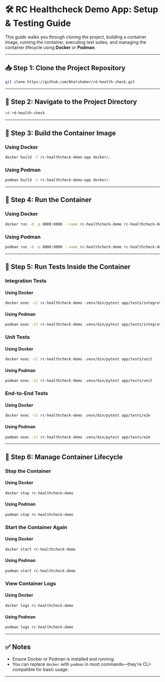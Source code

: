 # 🛠️ RC Healthcheck Demo App: Setup & Testing Guide

This guide walks you through cloning the project, building a container image, running the container, executing test suites, and managing the container lifecycle using **Docker** or **Podman**.

---

## 📥 Step 1: Clone the Project Repository

```bash
git clone https://github.com/bhalshaker/rd-health-check.git
```

---

## 📂 Step 2: Navigate to the Project Directory

```bash
cd rd-health-check
```

---

## 🐳 Step 3: Build the Container Image

### Using Docker

```bash
docker build -t rc-healthcheck-demo-app docker/.
```

### Using Podman

```bash
podman build -t rc-healthcheck-demo-app docker/.
```

---

## 🚀 Step 4: Run the Container

### Using Docker

```bash
docker run -d -p 8000:8000 --name rc-healthcheck-demo rc-healthcheck-demo-app
```

### Using Podman

```bash
podman run -d -p 8000:8000 --name rc-healthcheck-demo rc-healthcheck-demo-app
```

---

## 🧪 Step 5: Run Tests Inside the Container

### Integration Tests

#### Using Docker

```bash
docker exec -it rc-healthcheck-demo .venv/bin/pytest app/tests/integration
```
#### Using Podman

```bash
podman exec -it rc-healthcheck-demo .venv/bin/pytest app/tests/integration
```

### Unit Tests

#### Using Docker

```bash
docker exec -it rc-healthcheck-demo .venv/bin/pytest app/tests/unit
```

#### Using Podman

```bash
podman exec -it rc-healthcheck-demo .venv/bin/pytest app/tests/unit
```

### End-to-End Tests


#### Using Docker

```bash
docker exec -it rc-healthcheck-demo .venv/bin/pytest app/tests/e2e
```

#### Using Podman

```bash
podman exec -it rc-healthcheck-demo .venv/bin/pytest app/tests/e2e
```

---

## 🔄 Step 6: Manage Container Lifecycle

### Stop the Container

#### Using Docker

```bash
docker stop rc-healthcheck-demo
```

#### Using Podman

```bash
podman stop rc-healthcheck-demo
```

### Start the Container Again

#### Using Docker

```bash
docker start rc-healthcheck-demo
```

#### Using Podman

```bash
podman start rc-healthcheck-demo
```


### View Container Logs

#### Using Docker

```bash
docker logs rc-healthcheck-demo
```

#### Using Podman

```bash
podman logs rc-healthcheck-demo
```

---

## ✅ Notes

- Ensure Docker or Podman is installed and running.
- You can replace `docker` with `podman` in most commands—they're CLI-compatible for basic usage.

---